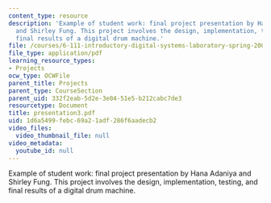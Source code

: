 ```yaml
---
content_type: resource
description: 'Example of student work: final project presentation by Hana Adaniya
  and Shirley Fung. This project involves the design, implementation, testing, and
  final results of a digital drum machine.'
file: /courses/6-111-introductory-digital-systems-laboratory-spring-2006/1d6a5499febc69a21adf286f6aadecb2_presentation3.pdf
file_type: application/pdf
learning_resource_types:
- Projects
ocw_type: OCWFile
parent_title: Projects
parent_type: CourseSection
parent_uid: 332f2eab-5d2e-3e04-51e5-b212cabc7de3
resourcetype: Document
title: presentation3.pdf
uid: 1d6a5499-febc-69a2-1adf-286f6aadecb2
video_files:
  video_thumbnail_file: null
video_metadata:
  youtube_id: null
---
```

Example of student work: final project presentation by Hana Adaniya and Shirley Fung. This project involves the design, implementation, testing, and final results of a digital drum machine.